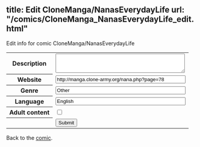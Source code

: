 title: Edit CloneManga/NanasEverydayLife
url: "/comics/CloneManga_NanasEverydayLife_edit.html"
---
Edit info for comic CloneManga/NanasEverydayLife

<form name="comic" action="http://gaepostmail.appspot.com/comic/" method="post">
<table class="comicinfo">
<tr>
<th>Description</th><td><textarea name="description" cols="40" rows="3"></textarea></td>
</tr>
<tr>
<th>Website</th><td><input type="text" name="url" value="http://manga.clone-army.org/nana.php?page=78" size="40"/></td>
</tr>
<tr>
<th>Genre</th><td><input type="text" name="genre" value="Other" size="40"/></td>
</tr>
<tr>
<th>Language</th><td><input type="text" name="language" value="English" size="40"/></td>
</tr>
<tr>
<th>Adult content</th><td><input type="checkbox" name="adult" value="adult" /></td>
</tr>
<tr>
<th></th><td>
<input type="hidden" name="comic" value="CloneManga_NanasEverydayLife" />
<input type="submit" name="submit" value="Submit" />
</td>
</tr>
</table>
</form>

Back to the [comic](CloneManga_NanasEverydayLife.html).
